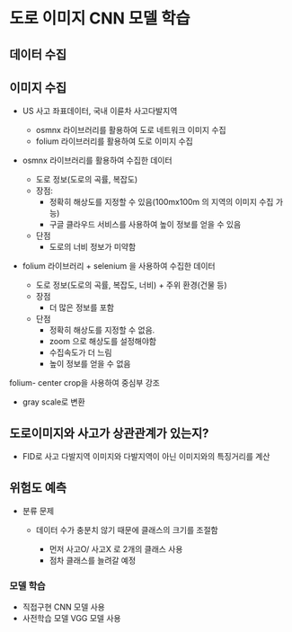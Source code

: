 # 도로 이미지 CNN 모델 학습

## 데이터 수집

## 이미지 수집

- US 사고 좌표데이터, 국내 이륜차 사고다발지역

  - osmnx 라이브러리를 활용하여 도로 네트워크 이미지 수집
  - folium 라이브러리를 활용하여 도로 이미지 수집
- osmnx 라이브러리를 활용하여 수집한 데이터

  - 도로 정보(도로의 곡률, 복잡도)
  - 장점:
    - 정확히 해상도를 지정할 수 있음(100mx100m 의 지역의 이미지 수집 가능)
    - 구글 클라우드 서비스를 사용하여 높이 정보를 얻을 수 있음
  - 단점
    - 도로의 너비 정보가 미약함
- folium 라이브러리 + selenium 을 사용하여 수집한 데이터

  - 도로 정보(도로의 곡률, 복잡도, 너비) + 주위 환경(건물 등)
  - 장점
    - 더 많은 정보를 포함
  - 단점
    - 정확히 해상도를 지정할 수 없음.
    - zoom 으로 해상도를 설정해야함
    - 수집속도가 더 느림
    - 높이 정보를 얻을 수 없음

folium- center crop을 사용하여 중심부 강조

- gray scale로 변환

## 도로이미지와 사고가 상관관계가 있는지?

- FID로 사고 다발지역 이미지와 다발지역이 아닌 이미지와의 특징거리를 계산

## 위험도 예측

- 분류 문제
  - 데이터 수가 충분치 않기 때문에 클래스의 크기를 조절함

    - 먼저 사고O/ 사고X 로 2개의 클래스 사용
    - 점차 클래스를 늘려갈 예정

### 모델 학습

- 직접구현 CNN 모델 사용
- 사전학습 모델 VGG 모델 사용
